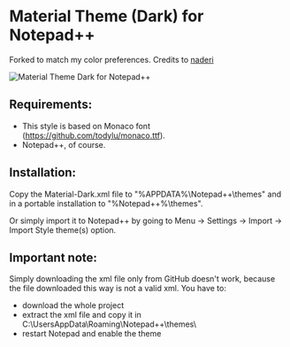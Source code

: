 # Material Theme (Dark) for Notepad++
Forked to match my color preferences. Credits to [naderi](https://github.com/naderi/material-theme-for-npp)

![Material Theme Dark for Notepad++](https://raw.githubusercontent.com/naderi/material-theme-for-npp/master/material_theme_npp_screenshot.png)

## Requirements:
  * This style is based on Monaco font (https://github.com/todylu/monaco.ttf).
  * Notepad++, of course.

## Installation:
Copy the Material-Dark.xml file to "%APPDATA%\Notepad++\themes" and in a portable installation to "%Notepad++%\themes".

Or simply import it to Notepad++ by going to Menu -> Settings -> Import -> Import Style theme(s) option.

## Important note:
Simply downloading the xml file only from GitHub doesn't work, because the file downloaded this way is not a valid xml.
You have to:
  * download the whole project
  * extract the xml file and copy it in C:\Users<YourUser>AppData\Roaming\Notepad++\themes\
  * restart Notepad and enable the theme
